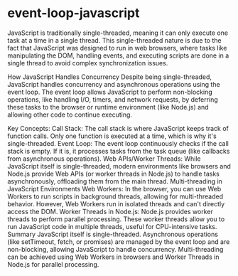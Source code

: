 # event-loop-javascript


JavaScript is traditionally single-threaded, meaning it can only execute one task at a time in a single thread. This single-threaded nature is due to the fact that JavaScript was designed to run in web browsers, where tasks like manipulating the DOM, handling events, and executing scripts are done in a single thread to avoid complex synchronization issues.

How JavaScript Handles Concurrency
Despite being single-threaded, JavaScript handles concurrency and asynchronous operations using the event loop. The event loop allows JavaScript to perform non-blocking operations, like handling I/O, timers, and network requests, by deferring these tasks to the browser or runtime environment (like Node.js) and allowing other code to continue executing.

Key Concepts:
Call Stack: The call stack is where JavaScript keeps track of function calls. Only one function is executed at a time, which is why it's single-threaded.
Event Loop: The event loop continuously checks if the call stack is empty. If it is, it processes tasks from the task queue (like callbacks from asynchronous operations).
Web APIs/Worker Threads: While JavaScript itself is single-threaded, modern environments like browsers and Node.js provide Web APIs (or worker threads in Node.js) to handle tasks asynchronously, offloading them from the main thread.
Multi-threading in JavaScript Environments
Web Workers: In the browser, you can use Web Workers to run scripts in background threads, allowing for multi-threaded behavior. However, Web Workers run in isolated threads and can't directly access the DOM.
Worker Threads in Node.js: Node.js provides worker threads to perform parallel processing. These worker threads allow you to run JavaScript code in multiple threads, useful for CPU-intensive tasks.
Summary
JavaScript itself is single-threaded.
Asynchronous operations (like setTimeout, fetch, or promises) are managed by the event loop and are non-blocking, allowing JavaScript to handle concurrency.
Multi-threading can be achieved using Web Workers in browsers and Worker Threads in Node.js for parallel processing.
